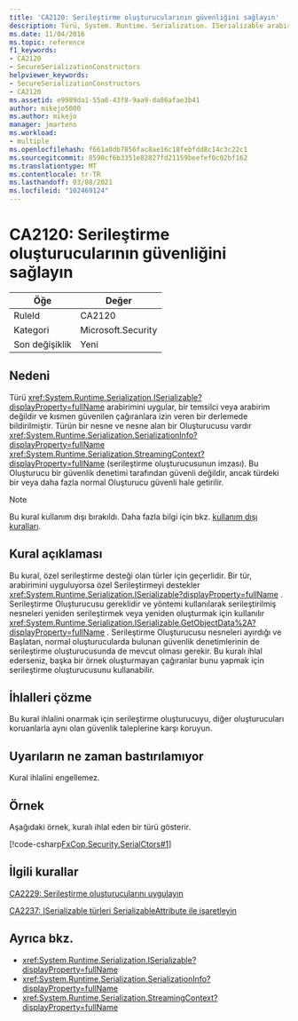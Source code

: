```yaml
---
title: 'CA2120: Serileştirme oluşturucularının güvenliğini sağlayın'
description: Türü, System. Runtime. Serialization. ISerializable arabirimini uygular, bir temsilci veya arabirim değildir ve kısmen güvenilen arayanlara izin veren bir derlemede bildirilmiştir.
ms.date: 11/04/2016
ms.topic: reference
f1_keywords:
- CA2120
- SecureSerializationConstructors
helpviewer_keywords:
- SecureSerializationConstructors
- CA2120
ms.assetid: e9989da1-55a0-43f8-9aa9-da86afae3b41
author: mikejo5000
ms.author: mikejo
manager: jmartens
ms.workload:
- multiple
ms.openlocfilehash: f661a0db7856fac8ae16c18febfdd8c14c3c22c1
ms.sourcegitcommit: 8590cf6b3351e82827fd21159beefef0c02bf162
ms.translationtype: MT
ms.contentlocale: tr-TR
ms.lasthandoff: 03/08/2021
ms.locfileid: "102469124"
---
```

# <a name="ca2120-secure-serialization-constructors"></a>CA2120: Serileştirme oluşturucularının güvenliğini sağlayın

|Öğe|Değer|
|-|-|
|RuleId|CA2120|
|Kategori|Microsoft.Security|
|Son değişiklik|Yeni|

## <a name="cause"></a>Nedeni
Türü <xref:System.Runtime.Serialization.ISerializable?displayProperty=fullName> arabirimini uygular, bir temsilci veya arabirim değildir ve kısmen güvenilen çağıranlara izin veren bir derlemede bildirilmiştir. Türün bir nesne ve nesne alan bir Oluşturucusu vardır <xref:System.Runtime.Serialization.SerializationInfo?displayProperty=fullName> <xref:System.Runtime.Serialization.StreamingContext?displayProperty=fullName> (serileştirme oluşturucusunun imzası). Bu Oluşturucu bir güvenlik denetimi tarafından güvenli değildir, ancak türdeki bir veya daha fazla normal Oluşturucu güvenli hale getirilir.

> [!NOTE]
> Bu kural kullanım dışı bırakıldı. Daha fazla bilgi için bkz. [kullanım dışı kuralları](fxcop-unported-deprecated-rules.md).

## <a name="rule-description"></a>Kural açıklaması
Bu kural, özel serileştirme desteği olan türler için geçerlidir. Bir tür, arabirimini uyguluyorsa özel Serileştirmeyi destekler <xref:System.Runtime.Serialization.ISerializable?displayProperty=fullName> . Serileştirme Oluşturucusu gereklidir ve yöntemi kullanılarak serileştirilmiş nesneleri yeniden serileştirmek veya yeniden oluşturmak için kullanılır <xref:System.Runtime.Serialization.ISerializable.GetObjectData%2A?displayProperty=fullName> . Serileştirme Oluşturucusu nesneleri ayırdığı ve Başlatan, normal oluşturucularda bulunan güvenlik denetimlerinin de serileştirme oluşturucusunda de mevcut olması gerekir. Bu kuralı ihlal ederseniz, başka bir örnek oluşturmayan çağıranlar bunu yapmak için serileştirme oluşturucusunu kullanabilir.

## <a name="how-to-fix-violations"></a>İhlalleri çözme
Bu kural ihlalini onarmak için serileştirme oluşturucuyu, diğer oluşturucuları koruanlarla aynı olan güvenlik taleplerine karşı koruyun.

## <a name="when-to-suppress-warnings"></a>Uyarıların ne zaman bastırılamıyor
Kural ihlalini engellemez.

## <a name="example"></a>Örnek
Aşağıdaki örnek, kuralı ihlal eden bir türü gösterir.

[!code-csharp[FxCop.Security.SerialCtors#1](../code-quality/codesnippet/CSharp/ca2120-secure-serialization-constructors_1.cs)]

## <a name="related-rules"></a>İlgili kurallar
[CA2229: Serileştirme oluşturucularını uygulayın](/dotnet/fundamentals/code-analysis/quality-rules/ca2229)

[CA2237: ISerializable türleri SerializableAttribute ile işaretleyin](/dotnet/fundamentals/code-analysis/quality-rules/ca2237)

## <a name="see-also"></a>Ayrıca bkz.

- <xref:System.Runtime.Serialization.ISerializable?displayProperty=fullName>
- <xref:System.Runtime.Serialization.SerializationInfo?displayProperty=fullName>
- <xref:System.Runtime.Serialization.StreamingContext?displayProperty=fullName>
